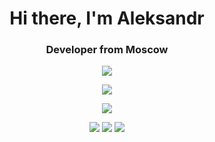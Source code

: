 <div id="header" align="center">
	<h1>Hi there, I'm Aleksandr</h1>
	<h3>Developer from Moscow</h3>
</div>

<p align="center">
  <a href="https://skillicons.dev">
    <img src="https://skillicons.dev/icons?i=linkedin&theme=light" />
  </a>
</p>

<p align="center">
  <a href="https://skillicons.dev">
    <img src="https://skillicons.dev/icons?i=swift,py,cpp,html,css&theme=light" />
  </a>
</p>

<p align="center">
  <a href="https://skillicons.dev">
    <img src="https://skillicons.dev/icons?i=git,figma,firebase,linux,ps,postman,vscode&theme=light" />
  </a>
</p>

<div id="summary" align="center">
	<img src="https://github-profile-summary-cards.vercel.app/api/cards/profile-details?username=aleksandrnskn&theme=github_dark"/>
  <img src="https://github-profile-summary-cards.vercel.app/api/cards/most-commit-language?username=aleksandrnskn&theme=github_dark"/>
	<img src="https://github-profile-summary-cards.vercel.app/api/cards/stats?username=aleksandrnskn&theme=github_dark"/>
</div>
